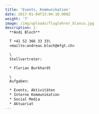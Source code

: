 ```yaml
---
title: 'Events, Kommunikation'
date: 2017-01-04T15:04:10.000Z
weight: '7'
image: /img/uploads/fluglehrer_blanco.jpg
description: |-
  **Andi Bloch**

  T +41 52 366 33 33\
  <mailto:andreas.bloch@mfgt.ch>

  \
  Stellvertreter:

  * Florian Burkhardt

  \
  Aufgaben:

  * Events, Aktivitäten 
  * Interne Kommunikation
  * Social Media
  * Aktuariat
---
```


